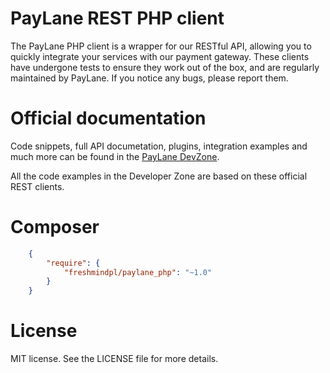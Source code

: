 # PayLane REST PHP client

The PayLane PHP client is a wrapper for our RESTful API, allowing you to quickly integrate your services with our payment gateway. These clients have undergone tests to ensure they work out of the box, and are regularly maintained by PayLane. If you notice any bugs, please report them.

# Official documentation 

Code snippets, full API documetation, plugins, integration examples and much more can be found in the [PayLane DevZone](http://devzone.paylane.com/api-guide/).

All the code examples in the Developer Zone are based on these official REST clients.

# Composer

```json
    {
        "require": {
            "freshmindpl/paylane_php": "~1.0"
        }
    }
```

# License

MIT license. See the LICENSE file for more details.
